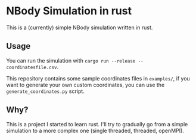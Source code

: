 # NBody Simulation in rust

This is a (currently) simple NBody simulation written in rust.

## Usage

You can run the simulation with `cargo run --release -- coordinatesfile.csv`.

This repository contains some sample coordinates files in `examples/`, if you want to generate your own custom coordinates, you can use the `generate_coordinates.py` script.

## Why?

This is a project I started to learn rust. I'll try to gradually go from a simple simulation to a more complex one (single threaded, threaded, openMPI).
